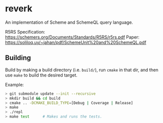 # reverk

An implementation of Scheme and SchemeQL query language.

R5RS Specification: https://schemers.org/Documents/Standards/R5RS/r5rs.pdf
Paper: https://soliloq.uy/~jahan/pdf/SchemeUnit%20and%20SchemeQL.pdf

## Building

Build by making a build directory (i.e. `build/`), run `cmake` in that dir, and then use `make` to build the desired target.

Example:

``` bash
> git submodule update --init --recursive
> mkdir build && cd build
> cmake .. -DCMAKE_BUILD_TYPE=[Debug | Coverage | Release]
> make
> ./repl
> make test      # Makes and runs the tests.
```
